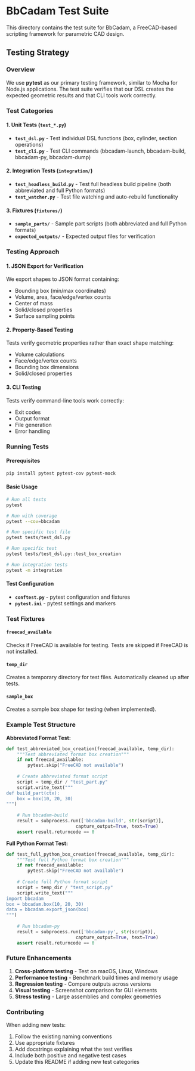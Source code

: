 # BbCadam Test Suite

This directory contains the test suite for BbCadam, a FreeCAD-based scripting framework for parametric CAD design.

## Testing Strategy

### Overview
We use **pytest** as our primary testing framework, similar to Mocha for Node.js applications. The test suite verifies that our DSL creates the expected geometric results and that CLI tools work correctly.

### Test Categories

#### 1. Unit Tests (`test_*.py`)
- **`test_dsl.py`** - Test individual DSL functions (box, cylinder, section operations)
- **`test_cli.py`** - Test CLI commands (bbcadam-launch, bbcadam-build, bbcadam-py, bbcadam-dump)

#### 2. Integration Tests (`integration/`)
- **`test_headless_build.py`** - Test full headless build pipeline (both abbreviated and full Python formats)
- **`test_watcher.py`** - Test file watching and auto-rebuild functionality

#### 3. Fixtures (`fixtures/`)
- **`sample_parts/`** - Sample part scripts (both abbreviated and full Python formats)
- **`expected_outputs/`** - Expected output files for verification

### Testing Approach

#### 1. JSON Export for Verification
We export shapes to JSON format containing:
- Bounding box (min/max coordinates)
- Volume, area, face/edge/vertex counts
- Center of mass
- Solid/closed properties
- Surface sampling points

#### 2. Property-Based Testing
Tests verify geometric properties rather than exact shape matching:
- Volume calculations
- Face/edge/vertex counts
- Bounding box dimensions
- Solid/closed properties

#### 3. CLI Testing
Tests verify command-line tools work correctly:
- Exit codes
- Output format
- File generation
- Error handling

### Running Tests

#### Prerequisites
```bash
pip install pytest pytest-cov pytest-mock
```

#### Basic Usage
```bash
# Run all tests
pytest

# Run with coverage
pytest --cov=bbcadam

# Run specific test file
pytest tests/test_dsl.py

# Run specific test
pytest tests/test_dsl.py::test_box_creation

# Run integration tests
pytest -m integration
```

#### Test Configuration
- **`conftest.py`** - pytest configuration and fixtures
- **`pytest.ini`** - pytest settings and markers

### Test Fixtures

#### `freecad_available`
Checks if FreeCAD is available for testing. Tests are skipped if FreeCAD is not installed.

#### `temp_dir`
Creates a temporary directory for test files. Automatically cleaned up after tests.

#### `sample_box`
Creates a sample box shape for testing (when implemented).

### Example Test Structure

**Abbreviated Format Test:**
```python
def test_abbreviated_box_creation(freecad_available, temp_dir):
    """Test abbreviated format box creation"""
    if not freecad_available:
        pytest.skip("FreeCAD not available")
    
    # Create abbreviated format script
    script = temp_dir / "test_part.py"
    script.write_text("""
def build_part(ctx):
    box = box(10, 20, 30)
""")
    
    # Run bbcadam-build
    result = subprocess.run(['bbcadam-build', str(script)], 
                          capture_output=True, text=True)
    assert result.returncode == 0
```

**Full Python Format Test:**
```python
def test_full_python_box_creation(freecad_available, temp_dir):
    """Test full Python format box creation"""
    if not freecad_available:
        pytest.skip("FreeCAD not available")
    
    # Create full Python format script
    script = temp_dir / "test_script.py"
    script.write_text("""
import bbcadam
box = bbcadam.box(10, 20, 30)
data = bbcadam.export_json(box)
""")
    
    # Run bbcadam-py
    result = subprocess.run(['bbcadam-py', str(script)], 
                          capture_output=True, text=True)
    assert result.returncode == 0
```

### Future Enhancements

1. **Cross-platform testing** - Test on macOS, Linux, Windows
2. **Performance testing** - Benchmark build times and memory usage
3. **Regression testing** - Compare outputs across versions
4. **Visual testing** - Screenshot comparison for GUI elements
5. **Stress testing** - Large assemblies and complex geometries

### Contributing

When adding new tests:
1. Follow the existing naming conventions
2. Use appropriate fixtures
3. Add docstrings explaining what the test verifies
4. Include both positive and negative test cases
5. Update this README if adding new test categories
